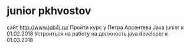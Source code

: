 ﻿# junior pkhvostov
сайт http://www.job4j.ru/
Пройти курс у Петра Арсентева Java junior к 01.02.2018
Устроиться на работу на должность java developer к 01.03.2018